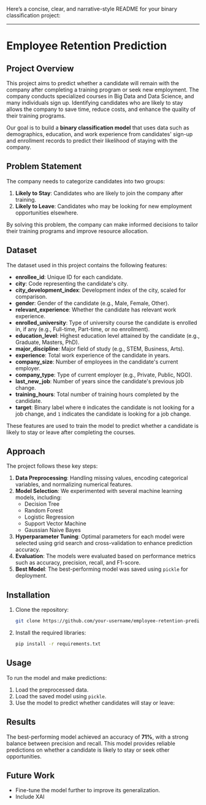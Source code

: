 Here’s a concise, clear, and narrative-style README for your binary classification project:

---

# Employee Retention Prediction

## Project Overview
This project aims to predict whether a candidate will remain with the company after completing a training program or seek new employment. The company conducts specialized courses in Big Data and Data Science, and many individuals sign up. Identifying candidates who are likely to stay allows the company to save time, reduce costs, and enhance the quality of their training programs. 

Our goal is to build a **binary classification model** that uses data such as demographics, education, and work experience from candidates' sign-up and enrollment records to predict their likelihood of staying with the company.

## Problem Statement
The company needs to categorize candidates into two groups:
1. **Likely to Stay**: Candidates who are likely to join the company after training.
2. **Likely to Leave**: Candidates who may be looking for new employment opportunities elsewhere.

By solving this problem, the company can make informed decisions to tailor their training programs and improve resource allocation.


## Dataset

The dataset used in this project contains the following features:

- **enrollee_id**: Unique ID for each candidate.
- **city**: Code representing the candidate's city.
- **city_development_index**: Development index of the city, scaled for comparison.
- **gender**: Gender of the candidate (e.g., Male, Female, Other).
- **relevant_experience**: Whether the candidate has relevant work experience.
- **enrolled_university**: Type of university course the candidate is enrolled in, if any (e.g., Full-time, Part-time, or no enrollment).
- **education_level**: Highest education level attained by the candidate (e.g., Graduate, Masters, PhD).
- **major_discipline**: Major field of study (e.g., STEM, Business, Arts).
- **experience**: Total work experience of the candidate in years.
- **company_size**: Number of employees in the candidate's current employer.
- **company_type**: Type of current employer (e.g., Private, Public, NGO).
- **last_new_job**: Number of years since the candidate's previous job change.
- **training_hours**: Total number of training hours completed by the candidate.
- **target**: Binary label where `0` indicates the candidate is not looking for a job change, and `1` indicates the candidate is looking for a job change.

These features are used to train the model to predict whether a candidate is likely to stay or leave after completing the courses.

## Approach
The project follows these key steps:
1. **Data Preprocessing**: Handling missing values, encoding categorical variables, and normalizing numerical features.
2. **Model Selection**: We experimented with several machine learning models, including:
   - Decision Tree
   - Random Forest
   - Logistic Regression
   - Support Vector Machine
   - Gaussian Naive Bayes
3. **Hyperparameter Tuning**: Optimal parameters for each model were selected using grid search and cross-validation to enhance prediction accuracy.
4. **Evaluation**: The models were evaluated based on performance metrics such as accuracy, precision, recall, and F1-score.
5. **Best Model**: The best-performing model was saved using `pickle` for deployment.

## Installation
1. Clone the repository:
   ```bash
   git clone https://github.com/your-username/employee-retention-prediction.git
   ```
2. Install the required libraries:
   ```bash
   pip install -r requirements.txt
   ```

## Usage
To run the model and make predictions:
1. Load the preprocessed data.
2. Load the saved model using `pickle`.
3. Use the model to predict whether candidates will stay or leave:
   

## Results
The best-performing model achieved an accuracy of **71%**, with a strong balance between precision and recall. This model provides reliable predictions on whether a candidate is likely to stay or seek other opportunities.

## Future Work
- Fine-tune the model further to improve its generalization.
- Include XAI